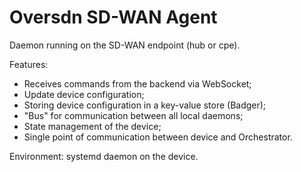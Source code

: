 # Oversdn SD-WAN Agent

Daemon running on the SD-WAN endpoint (hub or cpe).

Features:
- Receives commands from the backend via WebSocket;
- Update device configuration;
- Storing device configuration in a key-value store (Badger);
- "Bus" for communication between all local daemons;
- State management of the device;
- Single point of communication between device and Orchestrator.

Environment: systemd daemon on the device.
